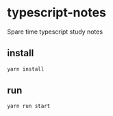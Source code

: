 # typescript-notes

Spare time typescript study notes

## install

```bash
yarn install
```

## run

```bash
yarn run start
```
